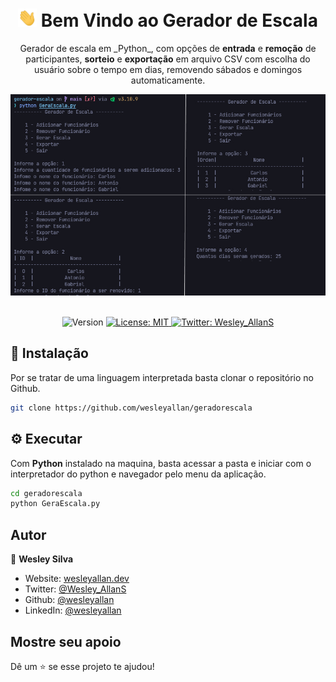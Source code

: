 <h1 align="center">
  <img src="hi.gif" alt="Mão acenando" width="30px" />
  Bem Vindo ao Gerador de Escala
</h1>

<p align="center">
Gerador de escala em _Python_, com opções de <strong>entrada</strong> e <strong>remoção</strong> de participantes, <strong>sorteio</strong> e <strong>exportação</strong> em arquivo CSV com escolha do usuário sobre o tempo em dias, removendo sábados e domingos automaticamente.
</p>

<div align="center">
  <img src="./gerador-escala.jpg" alt="Exemplo de uso do gerador de escala" />
</div>

<br />

<p align="center">
  <img alt="Version" src="https://img.shields.io/badge/version-1.0-blue.svg?cacheSeconds=2592000" />
  <a href="#" target="_blank">
    <img alt="License: MIT" src="https://img.shields.io/badge/License-MIT-yellow.svg" />
  </a>
  <a href="https://twitter.com/Wesley_AllanS" target="_blank">
    <img alt="Twitter: Wesley_AllanS" src="https://img.shields.io/twitter/follow/Wesley_AllanS.svg?style=social" />
  </a>
</p>

## 📨 Instalação

Por se tratar de uma linguagem interpretada basta clonar o repositório no Github.

```sh
git clone https://github.com/wesleyallan/geradorescala
```

## ⚙️ Executar

Com **Python** instalado na maquina, basta acessar a pasta e iniciar com o interpretador do python e navegador pelo menu da aplicação.

```sh
cd geradorescala
python GeraEscala.py
```

## Autor

👤 **Wesley Silva**

- Website: [wesleyallan.dev](https://wesleyallan.dev)
- Twitter: [@Wesley_AllanS](https://twitter.com/Wesley_AllanS)
- Github: [@wesleyallan](https://github.com/wesleyallan)
- LinkedIn: [@wesleyallan](https://linkedin.com/in/wesleyallan)

## Mostre seu apoio

Dê um ⭐️ se esse projeto te ajudou!
